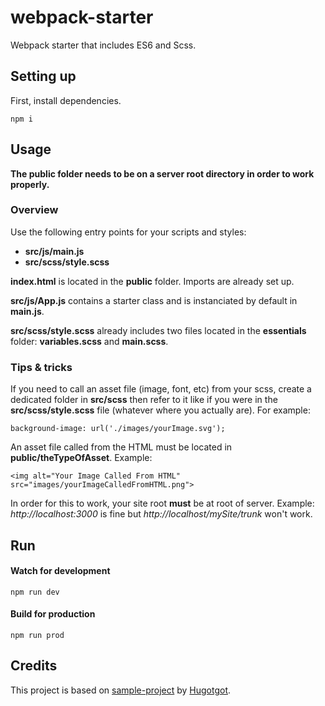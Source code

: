 # webpack-starter

Webpack starter that includes ES6 and Scss.

## Setting up
First, install dependencies.

	npm i

## Usage

**The public folder needs to be on a server root directory in order to work properly.**

### Overview

Use the following entry points for your scripts and styles:
- **src/js/main.js**
- **src/scss/style.scss**

**index.html** is located in the **public** folder. Imports are already set up.

**src/js/App.js** contains a starter class and is instanciated by default in **main.js**.

**src/scss/style.scss** already includes two files located in the **essentials** folder: **variables.scss** and **main.scss**.

### Tips & tricks

If you need to call an asset file (image, font, etc) from your scss, create a dedicated folder in **src/scss** then refer to it like if you were in the **src/scss/style.scss** file (whatever where you actually are). For example:

    background-image: url('./images/yourImage.svg');

An asset file called from the HTML must be located in **public/theTypeOfAsset**. Example:

	<img alt="Your Image Called From HTML" src="images/yourImageCalledFromHTML.png">

In order for this to work, your site root **must** be at root of server. Example: *http://localhost:3000* is fine but *http://localhost/mySite/trunk* won't work.

## Run
#### Watch for development

	npm run dev

#### Build for production

	npm run prod

## Credits
This project is based on [sample-project](https://github.com/Hugotgot/sample-project) by [Hugotgot](https://github.com/Hugotgot).
